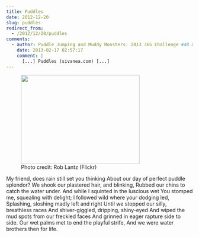 ```yaml
---
title: Puddles
date: 2012-12-20
slug: puddles
redirect_from:
  - /2012/12/20/puddles
comments:
  - author: Puddle Jumping and Muddy Monsters: 2013 365 Challenge #48 &laquo; writermummy
    date: 2013-02-17 02:57:17
    comment: |
      [...] Puddles (sivanea.com) [...]
---
```

<figure><img alt="" src="http://farm7.staticflickr.com/6031/6299833638_3f1f388754_n.jpg" width="320" height="240" /><figcaption>Photo credit: Rob Lantz (Flickr)</figcaption></figure>

My friend, does rain still set you thinking
About our day of perfect puddle splendor?
We shook our plastered hair, and blinking,
Rubbed our chins to catch the water under.
And while I squinted in the luscious wet
You stomped me, squealing with delight;
I followed wild where your dodging led,
Splashing, sloshing madly left and right
Until we stopped our silly, breathless races
And shiver-giggled, dripping, shiny-eyed
And wiped the mud spots from our freckled faces
And grinned in eager rapture side to side.
Our wet palms met to end the playful strife,
And we were water brothers then for life.
